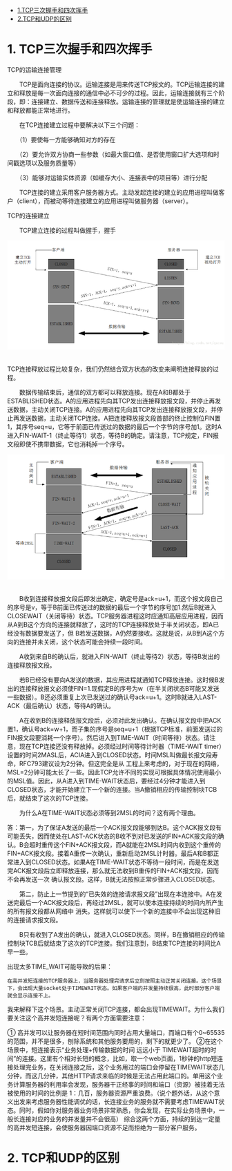 * [1.TCP三次握手和四次挥手](#1-tcp三次握手和四次挥手)
* [2.TCP和UDP的区别](#2-tcp和udp的区别)





# 1. TCP三次握手和四次挥手
TCP的运输连接管理

　　TCP是面向连接的协议。运输连接是用来传送TCP报文的。TCP运输连接的建立和释放是每一次面向连接的通信中必不可少的过程。因此，运输连接就有三个阶段，即：连接建立、数据传送和连接释放。运输连接的管理就是使运输连接的建立和释放都能正常地进行。

　　在TCP连接建立过程中要解决以下三个问题：

　　（1）要使每一方能够确知对方的存在

　　（2）要允许双方协商一些参数（如最大窗口值、是否使用窗口扩大选项和时间戳选项以及服务质量等）

　　（3）能够对运输实体资源（如缓存大小、连接表中的项目等）进行分配

　　TCP连接的建立采用客户服务器方式。主动发起连接的建立的应用进程叫做客户（client），而被动等待连接建立的应用进程叫做服务器（server）。

TCP的连接建立

　　TCP建立连接的过程叫做握手，握手    
  <div align="center"> <img src="./TCP三次握手.png" width="600"/> </div><br>

TCP连接释放过程比较复杂，我们仍然结合双方状态的改变来阐明连接释放的过程。

　　数据传输结束后，通信的双方都可以释放连接。现在A和B都处于ESTABLISHED状态。A的应用进程先向其TCP发出连接释放报文段，并停止再发送数据，主动关闭TCP连接。A的应用进程先向其TCP发出连接释放报文段，并停止再发送数据，主动关闭TCP连接。A把连接释放报文段首部的终止控制位FIN置1，其序号seq=u，它等于前面已传送过的数据的最后一个字节的序号加1。这时A进入FIN-WAIT-1（终止等待1）状态，等待B的确定。请注意，TCP规定，FIN报文段即使不携带数据，它也消耗掉一个序号。
  
<div align="center"> <img src="./TCP四次挥手.png" width="600"/> </div><br>

　　B收到连接释放报文段后即发出确定，确定号是ack=u+1，而这个报文段自己的序号是v，等于B前面已传送过的数据的最后一个字节的序号加1.然后B就进入CLOSEWAIT（关闭等待）状态。TCP服务器进程这时应通知高层应用进程，因而从A到B这个方向的连接就释放了，这时的TCP连接释放处于半关闭状态，即A已经没有数据要发送了，但 B若发送数据，A仍然要接收。这就是说，从B到A这个方向的连接并未关闭，这个状态可能会持续一段时间。

　　A收到来自B的确认后，就进入FIN-WAIT（终止等待2）状态，等待B发出的连接释放报文段。

　　若B已经没有要向A发送的数据，其应用进程就通知TCP释放连接。这时候B发出的连接释放报文必须使FIN=1.现假定B的序号为w（在半关闭状态B可能又发送一些数据）。B还必须重复上次已发送过的确认号ack=u+1。这时B就进入LAST-ACK（最后确认）状态，等待A的确认。

　　A在收到B的连接释放报文段后，必须对此发出确认。在确认报文段中把ACK置1，确认号ack=w+1，而子集的序号是seq=u+1（根据TCP标准，前面发送过的FIN报文段要消耗一个序号）。然后进入到TIME-WAIT（时间等待）状态。请注意，现在TCP连接还没有释放掉。必须经过时间等待计时器（TIME-WAIT timer）设置的时间2MASL后，ACIA进入到CLOSED状态。时间MSL叫做最长报文段寿命，RFC793建议设为2分钟。但这完全是从 工程上来考虑的，对于现在的网络，MSL=2分钟可能太长了一些。因此TCP允许不同的实现可根据具体情况使用最小的MSL值。因此，从A进入到TIME-WAIT状态后，要经过4分钟才能进入到CLOSED状态，才能开始建立下一个新的连接。当A撤销相应的传输控制块TCB后，就结束了这次的TCP连接。

　　为什么A在TIME-WAIT状态必须等到2MSL的时间？这有两个理由。

答：第一，为了保证A发送的最后一个ACK报文段能够到达B。这个ACK报文段有可能丢失，因而使处在LAST-ACK状态的B收不到对已发送的FIN+ACK报文段的确认。B会超时重传这个FIN+ACK报文段，而A就能在2MSL时间内收到这个重传的FIN+ACK报文段。接着A重传一次确认，重新启动2MSL计时器。最后A和B都正常进入到CLOSED状态。如果A在TIME-WAIT状态不等待一段时间，而是在发送完ACK报文段后立即释放连接，那么就无法收到B重传的FIN+ACK报文段，因而不会再发送一次 确认报文段。这样，B就无法按照正常步骤进入CLOSED状态。

　　第二，防止上一节提到的“已失效的连接请求报文段”出现在本连接中。A在发送完最后一个ACK报文段后，再经过2MSL，就可以使本连接持续的时间内所产生的所有报文段都从网络中 消失。这样就可以使下一个新的连接中不会出现这种旧的连接请求报文段。

　　B只有收到了A发出的确认，就进入CLOSED状态。同样，B在撤销相应的传输控制块TCB后就结束了这次的TCP连接。我们注意到，B结束TCP连接的时间比A早一些。

 

出现太多TIME_WAIT可能导致的后果：

    在高并发短连接的TCP服务器上，当服务器处理完请求后立刻按照主动正常关闭连接。这个场景下，会出现大量socket处于TIMEWAIT状态。如果客户端的并发量持续很高，此时部分客户端就会显示连接不上。
我来解释下这个场景。主动正常关闭TCP连接，都会出现TIMEWAIT。为什么我们要关注这个高并发短连接呢？有两个方面需要注意：

 ① 高并发可以让服务器在短时间范围内同时占用大量端口，而端口有个0~65535的范围，并不是很多，刨除系统和其他服务要用的，剩下的就更少了。
 ②在这个场景中，短连接表示“业务处理+传输数据的时间 远远小于 TIMEWAIT超时的时间”的连接。这里有个相对长短的概念，比如，取一个web页面，1秒钟的http短连接处理完业务，在关闭连接之后，这个业务用过的端口会停留在TIMEWAIT状态几分钟，而这几分钟，其他HTTP请求来临的时候是无法占用此端口的。单用这个业务计算服务器的利用率会发现，服务器干正经事的时间和端口（资源）被挂着无法被使用的时间的比例是 1：几百，服务器资源严重浪费。（说个题外话，从这个意义出发来考虑服务器性能调优的话，长连接业务的服务就不需要考虑TIMEWAIT状态。同时，假如你对服务器业务场景非常熟悉，你会发现，在实际业务场景中，一般长连接对应的业务的并发量并不会很高）
     综合这两个方面，持续的到达一定量的高并发短连接，会使服务器因端口资源不足而拒绝为一部分客户服务。



# 2. TCP和UDP的区别


